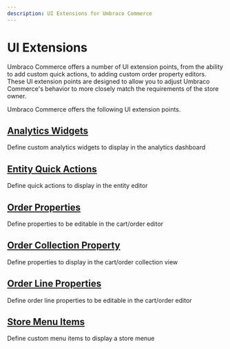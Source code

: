 ```yaml
---
description: UI Extensions for Umbraco Commerce
---
```


# UI Extensions

Umbraco Commerce offers a number of UI extension points, from the ability to add custom quick actions, to adding custom order property editors. These UI extension points are designed to allow you to adjust Umbraco Commerce's behavior to more closely match the requirements of the store owner.

Umbraco Commerce offers the following UI extension points.

## [Analytics Widgets](./analytics-widgets.md)   
Define custom analytics widgets to display in the analytics dashboard

## [Entity Quick Actions](./entity-quick-actions.md)  
Define quick actions to display in the entity editor

## [Order Properties](./order-properties.md)  
Define properties to be editable in the cart/order editor

## [Order Collection Property](./order-collection-properties.md) 
Define properties to display in the cart/order collection view

## [Order Line Properties](./order-line-properties.md)  
Define order line properties to be editable in the cart/order editor

## [Store Menu Items](./store-menu-items.md)  
Define custom menu items to display a store menue